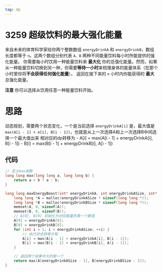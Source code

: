 ```yaml
---
tag: dp
---
```


# 3259 超级饮料的最大强化能量

来自未来的体育科学家给你两个整数数组 `energyDrinkA` 和 `energyDrinkB`，数组长度都等于 `n`。这两个数组分别代表 `A、B` 两种不同能量饮料每小时所能提供的强化能量。
你需要每小时饮用一种能量饮料来 **最大化** 你的总强化能量。然而，如果从一种能量饮料切换到另一种，你需要**等待一小时**来梳理身体的能量体系（在那个小时里你将**不会获得任何强化能量**）。
返回在接下来的 `n` 小时内你能获得的 **最大** 总强化能量。

**注意** 你可以选择从饮用任意一种能量饮料开始。

# 思路

动态规划，需要两个状态变化，一个是当前选择 `energyDrinkA[i]` 是，最大值是 `max(A[i - 1] + e[i], B[i - 1])`，也就是从上一次选择A和上一次选择B中间选择一个最大值出来
相对应的dp转移为
    - A[i] = max(A[i - 1] + energyDrinkA[i], B[i - 1])
    - B[i] = max(B[i - 1] + energyDrinkB[i], A[i - 1])

## 代码
```C
// 定义max函数
long long max(long long a, long long b) {
    return a > b ? a : b;
}

long long maxEnergyBoost(int* energyDrinkA, int energyDrinkASize, int* energyDrinkB, int energyDrinkBSize) {
    long long *A = malloc(energyDrinkASize * sizeof(long long *));
    long long *B = malloc(energyDrinkBSize * sizeof(long long *));
    memset(A, 0, sizeof(A));
    memset(B, 0, sizeof(B));
    // A[0], B[0] 初始化为对应能量的第一个数值
    A[0] = energyDrinkA[0];
    B[0] = energyDrinkB[0];
    for (int i = 1; i < energyDrinkASize; ++i) {
        // 执行状态转移方程
        A[i] = max(A[i - 1] + energyDrinkA[i], B[i - 1]);
        B[i] = max(B[i - 1] + energyDrinkB[i], A[i - 1]);
    }

    // 返回两个结果中大的那一个
    return max(A[energyDrinkASize - 1], B[energyDrinkBSize - 1]);
}
```